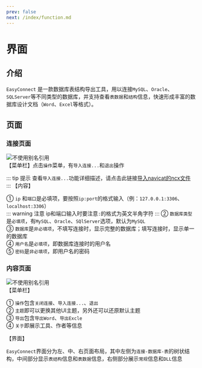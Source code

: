 ```yaml
---
prev: false
next: /index/function.md
---
```

# 界面

## 介绍
`EasyConnect` 是一款数据库表结构导出工具，用以连接`MySQL`、`Oracle`、`SQLServer`等不同类型的数据库，并支持查看`表数据`和`结构`信息，快速形成丰富的数据库设计文档（`Word`、`Excel`等格式）。

## 页面

### 连接页面
![不使用别名引用](/images/1.png)  
  【菜单栏】点击`操作`菜单，有`导入连接...`和`退出`操作  

::: tip 提示
   查看`导入连接...`功能详细描述，请点击此链接[导入navicat的ncx文件](/index/function.html#五、导入navicat配置)  
:::
  【内容】  

  ① `ip` 和`端口`是必填项，要按照`ip:port`的格式输入（例：`127.0.0.1:3306`、`localhost:3306`）  
  ::: warning 注意
  ip和端口输入时要注意`:`的格式为英文半角字符
  ::: 
  ② `数据库类型`是`必填项`，有`MySQL`、`Oracle`、`SQlServer`选项，默认为`MySQL`  
  ③ `数据库`是`非必填项`，不填写连接时，显示完整的数据库；填写连接时，显示单一的数据库  
  ④ `用户名`是`必填项`，即数据库连接时的用户名  
  ⑤ `密码`是`非必填项`，即用户名的密码  

### 内容页面
![不使用别名引用](/images/2.png)  
【菜单栏】  

 ① `操作`包含`关闭连接`、`导入连接...`、`退出`    
 ② `主题`即可以更换其他UI主题，另外还可以还原默认主题  
 ③ `导出`包含`导出Word`、`导出Excle`  
 ④ `关于`即展示工具、作者等信息  

【界面】  

 `EasyConnect`界面分为左、中、右页面布局，其中左侧为`连接-数据库-表`的树状结构，中间部分显示`表结构`信息和`表数据`信息，右侧部分展示`常规`信息和`DLL`信息  
